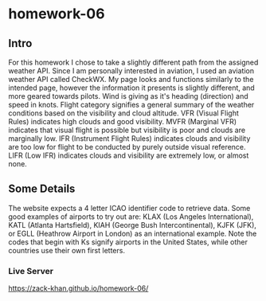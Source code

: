 # homework-06

## Intro

For this homework I chose to take a slightly different path from the assigned weather API. Since I am personally interested in aviation, I used an aviation weather API called CheckWX. My page looks and functions similarly to the intended page, however the information it presents is slightly different, and more geared towards pilots. Wind is giving as it's heading (direction) and speed in knots. Flight category signifies a general summary of the weather conditions based on the visibility and cloud altitude. VFR (Visual Flight Rules) indicates high clouds and good visibility. MVFR (Marginal VFR) indicates that visual flight is possible but visibility is poor and clouds are marginally low. IFR (Instrument Flight Rules) indicates clouds and visibility are too low for flight to be conducted by purely outside visual reference. LIFR (Low IFR) indicates clouds and visibility are extremely low, or almost none.

## Some Details

The website expects a 4 letter ICAO identifier code to retrieve data. Some good examples of airports to try out are: KLAX (Los Angeles International), KATL (Atlanta Hartsfield), KIAH (George Bush Intercontinental), KJFK (JFK), or EGLL (Heathrow Airport in London) as an international example. Note the codes that begin with Ks signify airports in the United States, while other countries use their own first letters.

### Live Server
https://zack-khan.github.io/homework-06/

